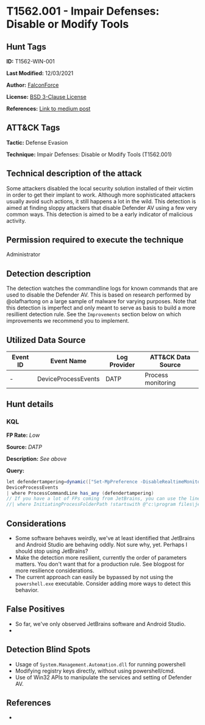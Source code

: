 # T1562.001 - Impair Defenses: Disable or Modify Tools

## Hunt Tags

**ID:** T1562-WIN-001

**Last Modified:** 12/03/2021

**Author:** [FalconForce](https://falconforce.nl/)

**License:** [BSD 3-Clause License](https://github.com/FalconForceTeam/FalconFriday/blob/master/LICENSE)

**References:** [Link to medium post](https://medium.com/falconforce/falconfriday-av-manipulation-0xff0e-67ed4387f9ab?source=friends_link&sk=3c7c499797bbb4d74879e102ef3ecf8f)

## ATT&CK Tags

**Tactic:** Defense Evasion

**Technique:** Impair Defenses: Disable or Modify Tools (T1562.001)


## Technical description of the attack

Some attackers disabled the local security solution installed of their victim in order to get their implant to work. Although more
sophisticated attackers usually avoid such actions, it still happens a lot in the wild. This detection is aimed at finding sloppy attackers
that disable Defender AV using a few very common ways. This detection is aimed to be a early indicator of malicious activity. 

## Permission required to execute the technique

Administrator

## Detection description

The detection watches the commandline logs for known commands that are used to disable the Defender AV. This is based on research performed
by @olafhartong on a large sample of malware for varying purposes. Note that this detection is imperfect and only meant to serve as basis to build a more resillient detection rule. See the `Improvements` section below on which improvements we recommend you to implement. 

## Utilized Data Source
| Event ID | Event Name | Log Provider | ATT&CK Data Source |
|---------|---------|----------|---------|
| - | DeviceProcessEvents | DATP | Process monitoring |

## Hunt details

### KQL
**FP Rate:** *Low*

**Source:** *DATP*

**Description:** *See above*

**Query:**

```C#
let defendertampering=dynamic(["Set-MpPreference -DisableRealtimeMonitoring $true","sc stop WinDefend","sc delete WinDefend","Set-MpPreference -DisableBehaviorMonitoring $true","Set-MpPreference -ExclusionProcess", "Set-MpPreference -ExclusionExtension dll","net stop security center"]);
DeviceProcessEvents
| where ProcessCommandLine has_any (defendertampering)
// If you have a lot of FPs coming from JetBrains, you can use the line below 
//| where InitiatingProcessFolderPath !startswith @"c:\program files\jetbrains\" and InitiatingProcessVersionInfoProductName !~ ("Android Studio")
```

## Considerations

* Some software behaves weirdly, we've at least identified that JetBrains and Android Studio are behaving oddly. Not sure why, yet. Perhaps I should stop using JetBrains?
* Make the detection more resilient, currently the order of parameters matters. You don't want that for a production rule. See blogpost for more resilience considerations. 
* The current approach can easily be bypassed by not using the `powershell.exe` executable. Consider adding more ways to detect this behavior. 

## False Positives

* So far, we've only observed JetBrains software and Android Studio. 
* 

## Detection Blind Spots

* Usage of `System.Management.Automation.dll` for running powershell
* Modifying registry keys directly, without using powershell/cmd.
* Use of Win32 APIs to manipulate the services and setting of Defender AV. 

## References

* 

